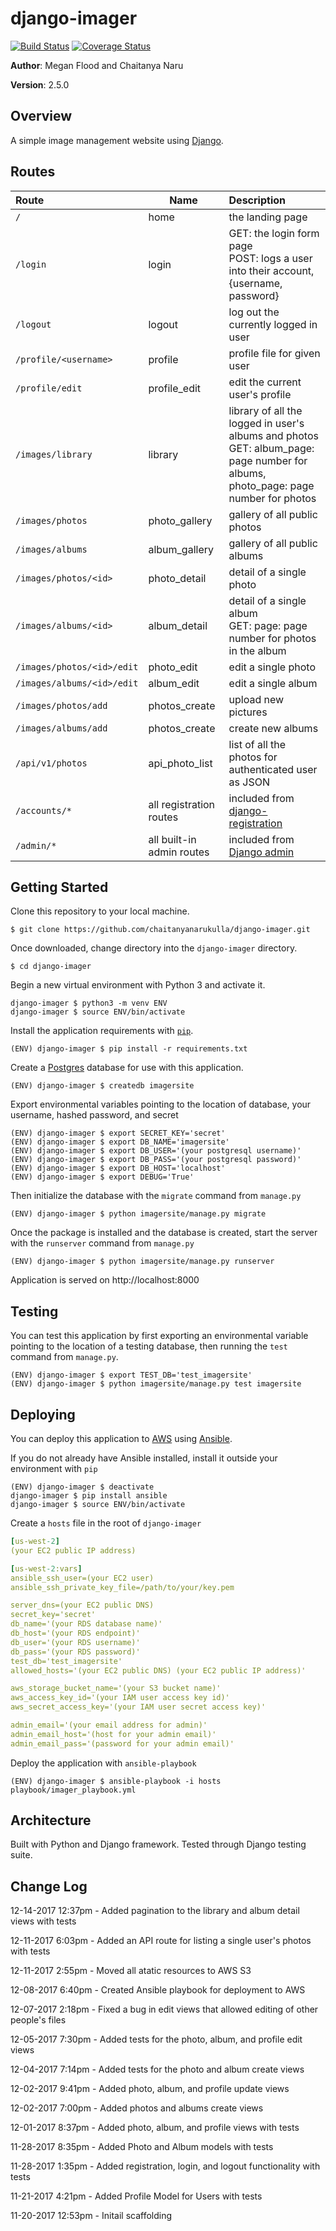 # django-imager

[![Build Status](https://travis-ci.org/chaitanyanarukulla/django-imager.svg?branch=master)](https://travis-ci.org/chaitanyanarukulla/django-imager)
[![Coverage Status](https://coveralls.io/repos/github/chaitanyanarukulla/django-imager/badge.svg?branch=master)](https://coveralls.io/github/chaitanyanarukulla/django-imager?branch=master)

**Author**: Megan Flood and Chaitanya Naru

**Version**: 2.5.0

## Overview
A simple image management website using [Django](https://www.djangoproject.com/).

## Routes
| Route | Name | Description |
|:--|--|:--|
|`/`|home|the landing page|
|`/login`|login|GET: the login form page<br>POST: logs a user into their account, {username, password}|
|`/logout`|logout|log out the currently logged in user|
|`/profile/<username>`|profile|profile file for given user|
|`/profile/edit`|profile_edit| edit the current user's profile|
|`/images/library`|library|library of all the logged in user's albums and photos<br>GET: album_page: page number for albums, photo_page: page number for photos|
|`/images/photos`|photo_gallery|gallery of all public photos|
|`/images/albums`|album_gallery|gallery of all public albums|
|`/images/photos/<id>`|photo_detail|detail of a single photo|
|`/images/albums/<id>`|album_detail|detail of a single album<br>GET: page: page number for photos in the album|
|`/images/photos/<id>/edit`|photo_edit|edit a single photo|
|`/images/albums/<id>/edit`|album_edit|edit a single album|
|`/images/photos/add`|photos_create|upload new pictures|
|`/images/albums/add`|photos_create|create new albums|
|`/api/v1/photos`|api_photo_list|list of all the photos for authenticated user as JSON|
|`/accounts/*`|all registration routes| included from [django-registration](http://django-registration.readthedocs.io/en/stable/index.html)|
|`/admin/*`|all built-in admin routes| included from [Django admin](https://docs.djangoproject.com/en/1.11/ref/contrib/admin/#reversing-admin-urls)|

## Getting Started

Clone this repository to your local machine.
```
$ git clone https://github.com/chaitanyanarukulla/django-imager.git
```

Once downloaded, change directory into the `django-imager` directory.
```
$ cd django-imager
```

Begin a new virtual environment with Python 3 and activate it.
```
django-imager $ python3 -m venv ENV
django-imager $ source ENV/bin/activate
```

Install the application requirements with [`pip`](https://pip.pypa.io/en/stable/installing/).
```
(ENV) django-imager $ pip install -r requirements.txt
```

Create a [Postgres](https://wiki.postgresql.org/wiki/Detailed_installation_guides) database for use with this application.
```
(ENV) django-imager $ createdb imagersite
```

Export environmental variables pointing to the location of database, your username, hashed password, and secret
```
(ENV) django-imager $ export SECRET_KEY='secret'
(ENV) django-imager $ export DB_NAME='imagersite'
(ENV) django-imager $ export DB_USER='(your postgresql username)'
(ENV) django-imager $ export DB_PASS='(your postgresql password)'
(ENV) django-imager $ export DB_HOST='localhost'
(ENV) django-imager $ export DEBUG='True'
```

Then initialize the database with the `migrate` command from `manage.py`
```
(ENV) django-imager $ python imagersite/manage.py migrate
```

Once the package is installed and the database is created, start the server with the `runserver` command from `manage.py`
```
(ENV) django-imager $ python imagersite/manage.py runserver
```

Application is served on http://localhost:8000

## Testing
You can test this application by first exporting an environmental variable pointing to the location of a testing database, then running the `test` command from `manage.py`.
```
(ENV) django-imager $ export TEST_DB='test_imagersite'
(ENV) django-imager $ python imagersite/manage.py test imagersite
```

## Deploying
You can deploy this application to [AWS](https://aws.amazon.com/) using [Ansible](https://www.ansible.com/).

If you do not already have Ansible installed, install it outside your environment with `pip`
```
(ENV) django-imager $ deactivate
django-imager $ pip install ansible
django-imager $ source ENV/bin/activate
```

Create a `hosts` file in the root of `django-imager`
```yml
[us-west-2]
(your EC2 public IP address)

[us-west-2:vars]
ansible_ssh_user=(your EC2 user)
ansible_ssh_private_key_file=/path/to/your/key.pem

server_dns=(your EC2 public DNS)
secret_key='secret'
db_name='(your RDS database name)'
db_host='(your RDS endpoint)'
db_user='(your RDS username)'
db_pass='(your RDS password)'
test_db='test_imagersite'
allowed_hosts='(your EC2 public DNS) (your EC2 public IP address)'

aws_storage_bucket_name='(your S3 bucket name)'
aws_access_key_id='(your IAM user access key id)'
aws_secret_access_key='(your IAM user secret access key)'

admin_email='(your email address for admin)'
admin_email_host='(host for your admin email)'
admin_email_pass='(password for your admin email)'
```

Deploy the application with `ansible-playbook`
```
(ENV) django-imager $ ansible-playbook -i hosts playbook/imager_playbook.yml
```

## Architecture
Built with Python and Django framework. Tested through Django testing suite.

## Change Log

12-14-2017 12:37pm - Added pagination to the library and album detail views with tests

12-11-2017 6:03pm - Added an API route for listing a single user's photos with tests

12-11-2017 2:55pm - Moved all atatic resources to AWS S3

12-08-2017 6:40pm - Created Ansible playbook for deployment to AWS

12-07-2017 2:18pm - Fixed a bug in edit views that allowed editing of other people's files

12-05-2017 7:30pm - Added tests for the photo, album, and profile edit views

12-04-2017 7:14pm - Added tests for the photo and album create views

12-02-2017 9:41pm - Added photo, album, and profile update views

12-02-2017 7:00pm - Added photos and albums create views

12-01-2017 8:37pm - Added photo, album, and profile views with tests

11-28-2017 8:35pm - Added Photo and Album models with tests

11-28-2017 1:35pm - Added registration, login, and logout functionality with tests

11-21-2017 4:21pm - Added Profile Model for Users with tests

11-20-2017 12:53pm - Initail scaffolding
